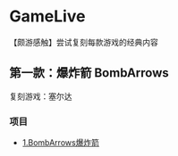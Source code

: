# GameLive
【颇游感触】尝试复刻每款游戏的经典内容

第一款：爆炸箭 BombArrows
-------------------------
复刻游戏：塞尔达
### 项目

* [1.BombArrows爆炸箭](https://github.com/linhgf/GameLive/tree/main/BombArrows "")
